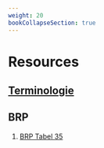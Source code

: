 ```yaml
---
weight: 20
bookCollapseSection: true
---
```


# Resources

## [Terminologie](terminologie)

## BRP
1. [BRP Tabel 35](brp-tabel35)
